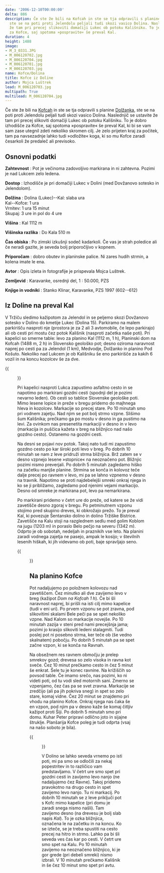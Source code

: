 ```yaml
---
date: '2006-12-10T00:00:00'
delta: 886
description: Če ste že bili na Kofcah in ste se tja odpravili s planine Dolžanka,
  ste se na poti proti Jelendolu peljali tudi skozi vasico Dolina. Naslednjič se ustavite
  že tam pri precej slikoviti domačiji Lukec ob potoku Kališniku. To je dobro izhodišče
  za Kofce, saj spotoma »pospravite« še preval Kal.
duration: 4
height: 1488
image:
- M_3_0331.JPG
- M_006120702.jpg
- M_006120704.jpg
- M_006120701.jpg
- M_006120703.jpg
name: Kofce/Dolina
title: Kofce iz Doline
author: Mojca Luštrek
lead: M_006120703.jpg
multipath: True
multilead: M_006120704.jpg
---
```

Če ste že bili na [Kofcah](../) in ste se tja odpravili s planine [Dolžanka](../dolzanka), ste se na poti proti Jelendolu peljali tudi skozi vasico Dolina. Naslednjič se ustavite že tam pri precej slikoviti domačiji Lukec ob potoku Kališniku. To je dobro izhodišče za Kofce, saj spotoma »pospravite« še preval Kal, ki bi se vam sam zase utegnil zdeti nekoliko skromen cilj. Je zelo prijeten kraj za počitek, tam pa navsezadnje lahko tudi »odložite« koga, ki so mu Kofce zaradi česarkoli že predaleč ali previsoko.

## Osnovni podatki

**Zahtevnost**
:   Pot je večinoma zadovoljivo markirana in ni zahtevna. Pozimi je nad Lukcem zelo ledena.

**Dostop**
:   Izhodišče je pri domačiji Lukec v Dolini (med Dovžanovo sotesko in Jelendolom).

**Dolžina**
:   Dolina (Lukec)--Kal: slaba ura\
    Kal--Kofce: 1 ura\
    Vrnitev: 1 ura 15 minut\
    Skupaj: 3 ure in pol do 4 ure

**Višina**
:   Kal 1112 m

**Višinska razlika**
:   Do Kala 510 m

**Čas obiska**
:   Po zimski izkušnji sodeč kadarkoli. Če vas je strah poledice ali če neradi gazite, je seveda bolj priporočljivo v kopnem.

**Priporočam**
:   dobro obutev in planinske palice. Ni zares hudih strmin, a kolena imate le ena.

**Avtor**
:   Opis izleta in fotografije je prispevala Mojca Luštrek.

**Zemljevid**
:   Karavanke, osrednji del, 1 : 50.000, PZS

**Knjige in vodniki**
:   Stanko Klinar, Karavanke, PZS 1997 (602--612)

Iz Doline na preval Kal
-----------------------

V Tržiču sledimo kažipotom za Jelendol in se peljemo skozi Dovžanovo sotesko v Dolino do kmetije Lukec (Dolina 15). Parkiramo na malem parkirišču nasproti nje (prostora je za 2 ali 3 avtomobile, če lepo parkirajo) ali ob cesti pri mostu čez potok Kališnik (nasproti začetka naše poti). Pri kapelici so smerne table: levo za planino Kal (1112 m, 1 h), Planinski dom na Kofcah (1488 m, 2 h) in Slovensko geološko pot; desno oziroma naravnost naprej po cesti pa za Jelendol (1 km), Medvodje, Dolžanko in planino Pod Košuto. Nekoliko nad Lukcem je ob Kališniku še eno parkirišče za kakih 6 vozil in na koncu kozolcev še za dve.

{{<figure src="M_006120702.jpg" caption="Lukec">}}

Pri kapelici nasproti Lukca zapustimo asfaltno cesto in se napotimo po markirani gozdni cesti (spodnji del je pozimi nevarno leden). Ob cesti so tablice Slovenske geološke poti. Mimo lesene lopice in preže v bregu pridemo do majhnega hleva in kozolcev. Markacije so precej stare. Po 10 minutah smo pri vodnem zajetju. Nad njim se pot bolj strmo vzpne. Slišimo šum Kališnika; prečkamo ga po mostu v desno in ga pustimo na levi. Za ovinkom nas presenetita markaciji v desno in v levo (markacija in puščica kažeta v breg na bližnjico nad našo gozdno cesto). Ostanemo na gozdni cesti.

Na desni se pojavi nov potok. Takoj nato tudi mi zapustimo gozdno cesto po kar široki poti levo v breg. Po dobrih 10 minutah se nam z leve pridruži strma bližnjica. Brž zatem se v desno vzpnejo lesene »stopnice« na neoznačeno pot. Bližnjic pozimi nismo preverjali. Po dobrih 5 minutah zagledamo hiško na začetku manjše planine. Strmina se konča in kolovoz teče dalje precej po ravnem v levo, mi pa se lahno vzpnemo v desno na travnik. Napotimo se proti najdebelejši smreki onkraj njega in ko se ji približamo, zagledamo pod njenimi vejami markacijo. Desno od smreke je markirana pot, levo pa nemarkirana.

Po markirani pridemo v četrt ure do preže, od katere se že vidi zavetišče desno zgoraj v bregu. Po petminutnem vzponu stojimo pred skupino dreves, ki obkrožajo prežo. To je preval Kal, ki povezuje Šentansko dolino in dolino Tržiške Bistrice. Zavetišče na Kalu stoji na razglednem sedlu med golim Koblom na jugu (1203 m) in poraslo Belo pečjo na severu (1342 m). Odprto je ob sobotah, nedeljah in praznikih vse leto. Na planini zaradi vodnega zajetja ne pasejo, ampak le kosijo; v številnih lesenih hiškah, ki jih videvamo ob poti, baje spravljajo seno.

{{<figure src="M_006120704.jpg" caption="Zavetišče na Kalu">}}

Na planino Kofce
----------------

Pot nadaljujemo po položnem kolovozu nad zavetiščem. Čez minutko ali dve zavijemo levo v breg (kažipot *Dom na Kofcah 1 h*). Če bi šli naravnost naprej, bi prišli na isti cilj mimo kapelice (tudi v eni uri). Po prvem vzponu se pot zravna, pod slikovitimi skalami Bele peči pa se spet nekoliko vzpne. Nad Kalom so markacije novejše. Po 10 minutah zazija v steni pred nami precejšnja jama; pozimi jo krasijo slikoviti ledeni stalagmiti. Tudi poslej pot ni posebno strma, ker teče ob (še vedno skalnatem) pobočju. Po dobrih 5 minutah pa se spet začne vzpon, ki se konča na Ravnah.

Na obsežnem res ravnem območju je prelep smrekov gozd; drevesa so zelo visoka in ravna kot sveče. Čez 10 minut prečkamo cesto in čez 5 minut še enkrat. Šele tu je konec ravnine. Na križiščih so povsod table. Če imamo srečo, nas pozimi, ko ni videti poti, od tu vodi sled motornih sani. Zmerno se vzpenjamo, čez čas pa se svet zravna. Markacije se zredčijo (ali pa jih pokriva sneg) in spet so zelo stare, komaj vidne. Čez 20 minut se znajdemo pri vhodu na planino Kofce. Onkraj njega nas čaka še en vzpon, pod njim pa v desno kaže še komaj čitljiv kažipot proti Šiji. Po dobrih 5 minutah smo pri domu. Kuhar Peter pripravi odlično joto in sijajne štruklje. Planšarija Kofce poleg je tudi odprta (vsaj na našo soboto je bila).

{{<figure src="M_006120703.jpg" caption="Ravne">}}

V Dolino se lahko seveda vrnemo po isti poti, mi pa smo se odločili za nekaj popestritev in to različico vam predstavljamo. V četrt ure smo spet pri gozdni cesti in zavijemo levo nanjo (ne nadaljujemo čez Ravne). Takoj pridemo pravokotno na drugo cesto in spet zavijemo levo nanjo. Tu ni markacij. Po dobrih 10 minutah se z leve priključi pot s Kofc mimo kapelice (pri domu je zaradi snega nismo našli). Tam zavijemo desno (na drevesu je bolj slab napis *Kal*). To je ozka bližnjica, označena le na začetku in na koncu. Ko se izteče, se je treba spustiti na cesto precej na hitro in strmo. Lahko pa bi šli seveda ves čas kar po cesti. V četrt ure smo spet na Kalu. Po 10 minutah zavijemo na neoznačeno bližnjico, ki je gor grede (pri debeli smreki) nismo izbrali. V 10 minutah prečkamo Kališnik in še čez 10 minut smo spet pri avtu.

 

